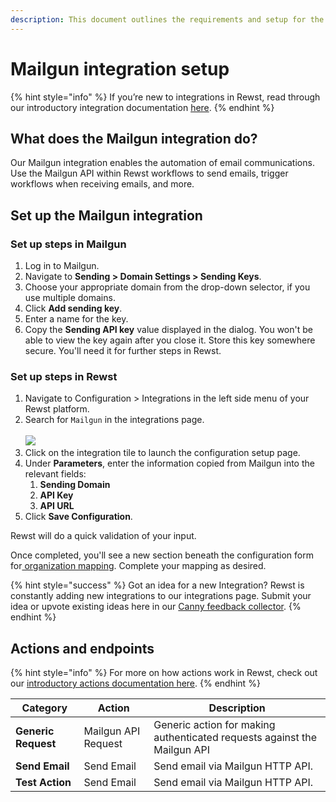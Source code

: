 ```yaml
---
description: This document outlines the requirements and setup for the Mailgun integration.
---
```


# Mailgun integration setup

{% hint style="info" %}
If you’re new to integrations in Rewst, read through our introductory integration documentation [here](https://docs.rewst.help/documentation/integrations).
{% endhint %}

## What does the Mailgun integration do?

Our Mailgun integration enables the automation of email communications. Use the Mailgun API within Rewst workflows to send emails, trigger workflows when receiving emails, and more.

## Set up the Mailgun integration

### Set up steps in Mailgun

1. Log in to Mailgun.
2. Navigate to **Sending > Domain Settings > Sending Keys**.
3. Choose your appropriate domain from the drop-down selector, if you use multiple domains.
4. Click **Add sending key**.
5. Enter a name for the key.
6. Copy the **Sending API key** value displayed in the dialog.  You won't be able to view the key again after you close it. Store this key somewhere secure. You'll need it for further steps in Rewst.

### Set up steps in Rewst

1. Navigate to Configuration > Integrations in the left side menu of your Rewst platform.
2. Search for `Mailgun` in the integrations page.\
   \
   ![](<../../../../../.gitbook/assets/Screenshot 2025-05-02 at 4.20.17 PM.png>)
3. Click on the integration tile to launch the configuration setup page.
4. Under **Parameters**, enter the information copied from Mailgun into the relevant fields:
   1. **Sending Domain**
   2. **API Key**
   3. **API URL**
5. Click **Save Configuration**.

Rewst will do a quick validation of your input.

Once completed, you'll see a new section beneath the configuration form for[ organization mapping](https://docs.rewst.help/documentation/integrations#what-is-organization-mapping). Complete your mapping as desired.&#x20;

{% hint style="success" %}
Got an idea for a new Integration? Rewst is constantly adding new integrations to our integrations page. Submit your idea or upvote existing ideas here in our [Canny feedback collector](https://rewst.canny.io/integrations).
{% endhint %}

## Actions and endpoints

{% hint style="info" %}
For more on how actions work in Rewst, check out our [introductory actions documentation here](https://docs.rewst.help/documentation/workflows/actions-in-rewst).&#x20;
{% endhint %}

| Category            | Action              | Description                                                              |
| ------------------- | ------------------- | ------------------------------------------------------------------------ |
| **Generic Request** | Mailgun API Request | Generic action for making authenticated requests against the Mailgun API |
| **Send Email**      | Send Email          | Send email via Mailgun HTTP API.                                         |
| **Test Action**     | Send Email          | Send email via Mailgun HTTP API.                                         |
